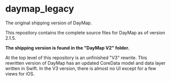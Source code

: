 # daymap_legacy
The original shipping version of DayMap.

This repository contains the complete source files for DayMap as of version 2.1.5.

**The shipping version is found in the "DayMap V2" folder.**

At the top level of this repository is an unfinished "V3" rewrite. This rewritten version of DayMap has an updated CoreData model and data layer written in Swift. In the V3 version, there is almost no UI except for a few views for iOS.
